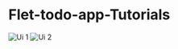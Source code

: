 # Flet-todo-app-Tutorials
![Ui 1](https://user-images.githubusercontent.com/77581157/225374194-db16c0ea-2a48-476f-85af-1729cc9580c1.png)
![Ui 2](https://user-images.githubusercontent.com/77581157/225374212-2fabb757-6684-41ab-8f55-c278bb30d958.png)
